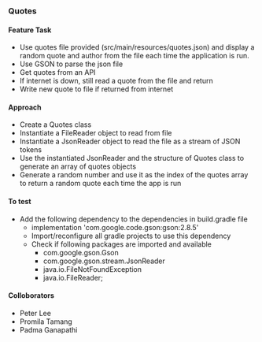 ### Quotes
#### Feature Task
- Use quotes file provided (src/main/resources/quotes.json) and display a random quote and author from the file each time the application is run.
- Use GSON to parse the json file
- Get quotes from an API
- If internet is down, still read a quote from the file and return
- Write new quote to file if returned from internet

#### Approach
- Create a Quotes class
- Instantiate a FileReader object to read from file
- Instantiate a JsonReader object to read the file as a stream of JSON tokens
- Use the instantiated JsonReader and the structure of Quotes class to generate an array of quotes objects
- Generate a random number and use it as the index of the quotes array to return a random quote each time the app is run

#### To test
- Add the following dependency to the dependencies in build.gradle file
  - implementation 'com.google.code.gson:gson:2.8.5' 
  - Import/reconfigure all gradle projects to use this dependency
  - Check if following packages are imported and available
    - com.google.gson.Gson
    - com.google.gson.stream.JsonReader
    - java.io.FileNotFoundException
    - java.io.FileReader;

#### Colloborators
- Peter Lee
- Promila Tamang
- Padma Ganapathi